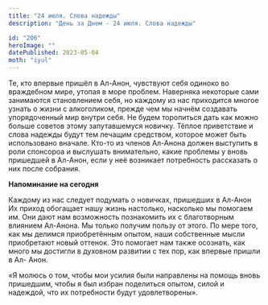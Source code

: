 ```yaml
---
title: "24 июля. Слова надежды"
description: "День за Днем - 24 июля. Слова надежды"

id: "206"
heroImage: ""
datePublished: 2023-05-04
moth: "iyul"
---
```


Те, кто впервые пришёл в Ал-Анон, чувствуют себя одиноко во враждебном мире,
утопая в море проблем. Наверняка некоторые сами занимаются становлением себя,
но каждому из нас приходится многое узнать о жизни с алкоголиком, прежде чем
мы начнём создавать упорядоченный мир внутри себя. Не будем торопиться дать
как можно больше советов этому запутавшемуся новичку. Тёплое приветствие и
слова надежды будут тем лечащим средством, которое может быть использовано
вначале. Кто-то из членов Ал-Анона должен выступить в роли спонсороа и
выслушать внимательно, какие проблемы у вновь пришедшей в Ал-Анон, если у неё
возникает потребность рассказать о них после собрания.

**Напоминание на сегодня**

Каждому из нас следует подумать о новичках, пришедших в Ал-Анон Их приход
обогащает нашу жизнь настолько, насколько мы помогаем им. Они дают нам
возможность познакомить их с благотворным влиянием Ал-Анона. Мы только получим
пользу от этого. По мере того, как мы делимся приобретённым опытом, наши
собственные мысли приобретают новый оттенок. Это помогает нам также осознать,
как много мы достигли в духовном развитии с тех пор, как впервые пришли в Ал-
Анон.

«Я молюсь о том, чтобы мои усилия были направлены на помощь вновь пришедшим,
чтобы я был избран поделиться опытом, силой и надеждой, что их потребности
будут удовлетворены».
